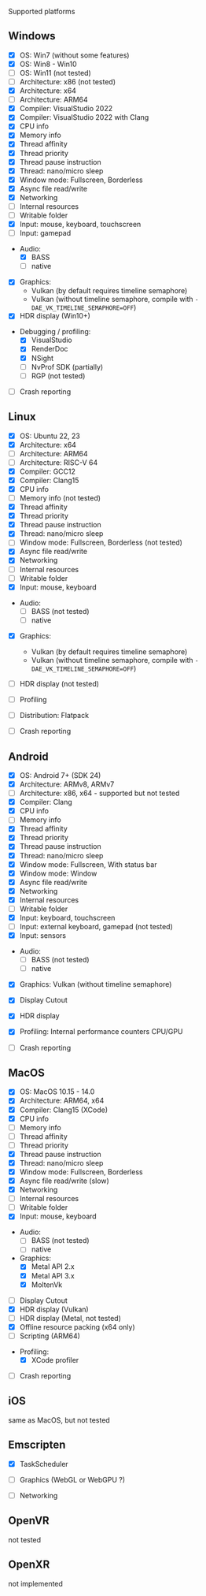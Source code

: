 Supported platforms

## Windows

- [x] OS: Win7 (without some features)
- [x] OS: Win8 - Win10
- [ ] OS: Win11 (not tested)
- [ ] Architecture: x86 (not tested)
- [x] Architecture: x64
- [ ] Architecture: ARM64
- [x] Compiler: VisualStudio 2022
- [x] Compiler: VisualStudio 2022 with Clang
- [x] CPU info
- [x] Memory info
- [x] Thread affinity
- [x] Thread priority
- [x] Thread pause instruction
- [x] Thread: nano/micro sleep
- [x] Window mode: Fullscreen, Borderless
- [x] Async file read/write
- [x] Networking
- [ ] Internal resources
- [ ] Writable folder
- [x] Input: mouse, keyboard, touchscreen
- [ ] Input: gamepad
- Audio:
	- [x] BASS
	- [ ] native
- [x] Graphics:
	- Vulkan (by default requires timeline semaphore)
	- Vulkan (without timeline semaphore, compile with `-DAE_VK_TIMELINE_SEMAPHORE=OFF`)
- [x] HDR display (Win10+)
- Debugging / profiling:
	- [x] VisualStudio
	- [x] RenderDoc
	- [x] NSight
	- [ ] NvProf SDK (partially)
	- [ ] RGP (not tested)
- [ ] Crash reporting


## Linux

- [x] OS: Ubuntu 22, 23
- [x] Architecture: x64
- [ ] Architecture: ARM64
- [ ] Architecture: RISC-V 64
- [x] Compiler: GCC12
- [x] Compiler: Clang15
- [x] CPU info
- [ ] Memory info (not tested)
- [x] Thread affinity
- [x] Thread priority
- [x] Thread pause instruction
- [x] Thread: nano/micro sleep
- [ ] Window mode: Fullscreen, Borderless (not tested)
- [x] Async file read/write
- [x] Networking
- [ ] Internal resources
- [ ] Writable folder
- [x] Input: mouse, keyboard
- Audio:
	- [ ] BASS (not tested)
	- [ ] native
- [x] Graphics:
	- Vulkan (by default requires timeline semaphore)
	- Vulkan (without timeline semaphore, compile with `-DAE_VK_TIMELINE_SEMAPHORE=OFF`)
- [ ] HDR display (not tested)
- [ ] Profiling
- [ ] Distribution: Flatpack
- [ ] Crash reporting


## Android

- [x] OS: Android 7+ (SDK 24)
- [x] Architecture: ARMv8, ARMv7
- [ ] Architecture: x86, x64 - supported but not tested
- [x] Compiler: Clang
- [x] CPU info
- [ ] Memory info
- [x] Thread affinity
- [x] Thread priority
- [x] Thread pause instruction
- [x] Thread: nano/micro sleep
- [x] Window mode: Fullscreen, With status bar
- [x] Window mode: Window
- [x] Async file read/write
- [x] Networking
- [x] Internal resources
- [ ] Writable folder
- [x] Input: keyboard, touchscreen
- [ ] Input: external keyboard, gamepad (not tested)
- [x] Input: sensors
- Audio:
	- [ ] BASS (not tested)
	- [ ] native
- [x] Graphics: Vulkan (without timeline semaphore)
- [x] Display Cutout
- [x] HDR display
- [x] Profiling: Internal performance counters CPU/GPU
- [ ] Crash reporting


## MacOS

- [x] OS: MacOS 10.15 - 14.0
- [x] Architecture: ARM64, x64
- [x] Compiler: Clang15 (XCode)
- [x] CPU info
- [ ] Memory info
- [ ] Thread affinity
- [ ] Thread priority
- [x] Thread pause instruction
- [x] Thread: nano/micro sleep
- [x] Window mode: Fullscreen, Borderless
- [x] Async file read/write (slow)
- [x] Networking
- [ ] Internal resources
- [ ] Writable folder
- [x] Input: mouse, keyboard
- Audio:
	- [ ] BASS (not tested)
	- [ ] native
- Graphics:
	- [x] Metal API 2.x
	- [x] Metal API 3.x
	- [x] MoltenVk
- [ ] Display Cutout
- [x] HDR display (Vulkan)
- [ ] HDR display (Metal, not tested)
- [x] Offline resource packing (x64 only)
- [ ] Scripting (ARM64)
- Profiling:
	- [x] XCode profiler
- [ ] Crash reporting


## iOS

same as MacOS, but not tested


## Emscripten

- [x] TaskScheduler
- [ ] Graphics (WebGL or WebGPU ?)
- [ ] Networking


## OpenVR

not tested


## OpenXR

not implemented
